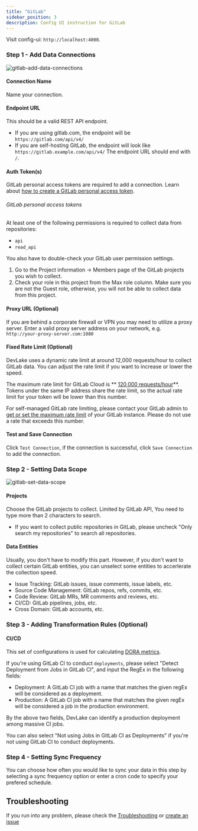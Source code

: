 ```yaml
---
title: "GitLab"
sidebar_position: 3
description: Config UI instruction for GitLab
---
```


Visit config-ui: `http://localhost:4000`.

### Step 1 - Add Data Connections

![gitlab-add-data-connections](/img/ConfigUI/gitlab-add-data-connections.png)

#### Connection Name

Name your connection.

#### Endpoint URL

This should be a valid REST API endpoint.

- If you are using gitlab.com, the endpoint will be `https://gitlab.com/api/v4/`
- If you are self-hosting GitLab, the endpoint will look like `https://gitlab.example.com/api/v4/`
  The endpoint URL should end with `/`.

#### Auth Token(s)

GitLab personal access tokens are required to add a connection. Learn about [how to create a GitLab personal access token](https://docs.gitlab.com/ee/user/profile/personal_access_tokens.html).

###### GitLab personal access tokens

At least one of the following permissions is required to collect data from repositories:

- `api`
- `read_api`

You also have to double-check your GitLab user permission settings.

1. Go to the Project information -> Members page of the GitLab projects you wish to collect.
2. Check your role in this project from the Max role column. Make sure you are not the Guest role, otherwise, you will not be able to collect data from this project.

#### Proxy URL (Optional)

If you are behind a corporate firewall or VPN you may need to utilize a proxy server. Enter a valid proxy server address on your network, e.g. `http://your-proxy-server.com:1080`

#### Fixed Rate Limit (Optional)

DevLake uses a dynamic rate limit at around 12,000 requests/hour to collect GitLab data. You can adjust the rate limit if you want to increase or lower the speed.

The maximum rate limit for GitLab Cloud is ** [120,000 requests/hour](https://docs.gitlab.com/ee/user/gitlab_com/index.html#gitlabcom-specific-rate-limits)**. Tokens under the same IP address share the rate limit, so the actual rate limit for your token will be lower than this number.

For self-managed GitLab rate limiting, please contact your GitLab admin to [get or set the maximum rate limit](https://repository.prace-ri.eu/git/help/security/rate_limits.md) of your GitLab instance. Please do not use a rate that exceeds this number.

#### Test and Save Connection

Click `Test Connection`, if the connection is successful, click `Save Connection` to add the connection.

### Step 2 - Setting Data Scope

![gitlab-set-data-scope](/img/ConfigUI/gitlab-set-data-scope.png)

#### Projects

Choose the GitLab projects to collect. Limited by GitLab API, You need to type more than 2 characters to search.

- If you want to collect public repositories in GitLab, please uncheck "Only search my repositories" to search all repositories.

#### Data Entities

Usually, you don't have to modify this part. However, if you don't want to collect certain GitLab entities, you can unselect some entities to accerlerate the collection speed.

- Issue Tracking: GitLab issues, issue comments, issue labels, etc.
- Source Code Management: GitLab repos, refs, commits, etc.
- Code Review: GitLab MRs, MR comments and reviews, etc.
- CI/CD: GitLab pipelines, jobs, etc.
- Cross Domain: GitLab accounts, etc.

### Step 3 - Adding Transformation Rules (Optional)

#### CI/CD

This set of configurations is used for calculating [DORA metrics](../DORA.md).

If you're using GitLab CI to conduct `deployments`, please select "Detect Deployment from Jobs in GitLab CI", and input the RegEx in the following fields:

- Deployment: A GitLab CI job with a name that matches the given regEx will be considered as a deployment.
- Production: A GitLab CI job with a name that matches the given regEx will be considered a job in the production environment.

By the above two fields, DevLake can identify a production deployment among massive CI jobs.

You can also select "Not using Jobs in GitLab CI as Deployments" if you're not using GitLab CI to conduct deployments.

### Step 4 - Setting Sync Frequency

You can choose how often you would like to sync your data in this step by selecting a sync frequency option or enter a cron code to specify your prefered schedule.

## Troubleshooting

If you run into any problem, please check the [Troubleshooting](/Troubleshooting/Configuration.md) or [create an issue](https://github.com/apache/incubator-devlake/issues)

